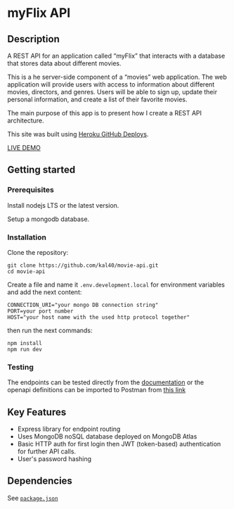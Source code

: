 # myFlix API

## Description

A REST API for an application called “myFlix” that interacts with a database that stores data about different movies.

This is a he server-side component of a “movies” web application. The web application will provide users with access to information about different movies, directors, and genres. Users will be able to sign up, update their personal information, and create a list of their favorite movies.

The main purpose of this app is to present how I create a REST API architecture.

This site was built using [Heroku GitHub Deploys](https://devcenter.heroku.com/articles/github-integration).

[LIVE DEMO](https://myflixapi.smartcoder.dev/)

## Getting started

### Prerequisites

Install nodejs LTS or the latest version.

Setup a mongodb database.

### Installation

Clone the repository:

```shell
git clone https://github.com/kal40/movie-api.git
cd movie-api
```

Create a file and name it `.env.development.local` for environment variables and add the next content:

```shell
CONNECTION_URI="your mongo DB connection string"
PORT=your port number
HOST="your host name with the used http protocol together"
```

then run the next commands:

```shell
npm install
npm run dev
```

### Testing

The endpoints can be tested directly from the [documentation](https://myflixapi.smartcoder.dev/documentation) or the openapi definitions can be imported to Postman from [this link](https://myflixapi.smartcoder.dev/openapi)

## Key Features

- Express library for endpoint routing
- Uses MongoDB noSQL database deployed on MongoDB Atlas
- Basic HTTP auth for first login then JWT (token-based) authentication for further API calls.
- User's password hashing

## Dependencies

See [`package.json`](https://raw.githubusercontent.com/kal40/movie-api/master/package.json)
